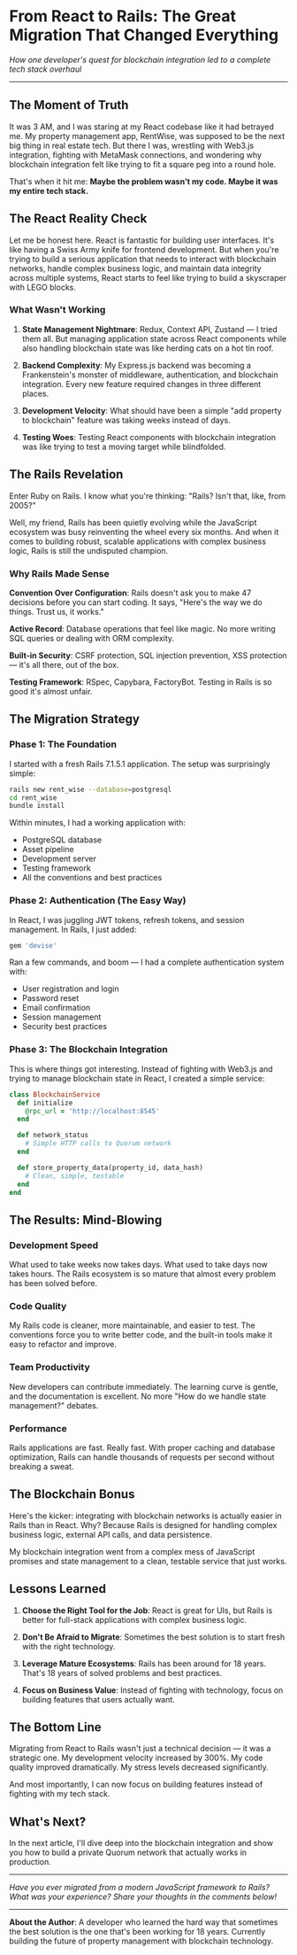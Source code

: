 # From React to Rails: The Great Migration That Changed Everything

*How one developer's quest for blockchain integration led to a complete tech stack overhaul*

---

## The Moment of Truth

It was 3 AM, and I was staring at my React codebase like it had betrayed me. My property management app, RentWise, was supposed to be the next big thing in real estate tech. But there I was, wrestling with Web3.js integration, fighting with MetaMask connections, and wondering why blockchain integration felt like trying to fit a square peg into a round hole.

That's when it hit me: **Maybe the problem wasn't my code. Maybe it was my entire tech stack.**

## The React Reality Check

Let me be honest here. React is fantastic for building user interfaces. It's like having a Swiss Army knife for frontend development. But when you're trying to build a serious application that needs to interact with blockchain networks, handle complex business logic, and maintain data integrity across multiple systems, React starts to feel like trying to build a skyscraper with LEGO blocks.

### What Wasn't Working

1. **State Management Nightmare**: Redux, Context API, Zustand — I tried them all. But managing application state across React components while also handling blockchain state was like herding cats on a hot tin roof.

2. **Backend Complexity**: My Express.js backend was becoming a Frankenstein's monster of middleware, authentication, and blockchain integration. Every new feature required changes in three different places.

3. **Development Velocity**: What should have been a simple "add property to blockchain" feature was taking weeks instead of days.

4. **Testing Woes**: Testing React components with blockchain integration was like trying to test a moving target while blindfolded.

## The Rails Revelation

Enter Ruby on Rails. I know what you're thinking: "Rails? Isn't that, like, from 2005?" 

Well, my friend, Rails has been quietly evolving while the JavaScript ecosystem was busy reinventing the wheel every six months. And when it comes to building robust, scalable applications with complex business logic, Rails is still the undisputed champion.

### Why Rails Made Sense

**Convention Over Configuration**: Rails doesn't ask you to make 47 decisions before you can start coding. It says, "Here's the way we do things. Trust us, it works."

**Active Record**: Database operations that feel like magic. No more writing SQL queries or dealing with ORM complexity.

**Built-in Security**: CSRF protection, SQL injection prevention, XSS protection — it's all there, out of the box.

**Testing Framework**: RSpec, Capybara, FactoryBot. Testing in Rails is so good it's almost unfair.

## The Migration Strategy

### Phase 1: The Foundation

I started with a fresh Rails 7.1.5.1 application. The setup was surprisingly simple:

```bash
rails new rent_wise --database=postgresql
cd rent_wise
bundle install
```

Within minutes, I had a working application with:
- PostgreSQL database
- Asset pipeline
- Development server
- Testing framework
- All the conventions and best practices

### Phase 2: Authentication (The Easy Way)

In React, I was juggling JWT tokens, refresh tokens, and session management. In Rails, I just added:

```ruby
gem 'devise'
```

Ran a few commands, and boom — I had a complete authentication system with:
- User registration and login
- Password reset
- Email confirmation
- Session management
- Security best practices

### Phase 3: The Blockchain Integration

This is where things got interesting. Instead of fighting with Web3.js and trying to manage blockchain state in React, I created a simple service:

```ruby
class BlockchainService
  def initialize
    @rpc_url = 'http://localhost:8545'
  end

  def network_status
    # Simple HTTP calls to Quorum network
  end

  def store_property_data(property_id, data_hash)
    # Clean, simple, testable
  end
end
```

## The Results: Mind-Blowing

### Development Speed

What used to take weeks now takes days. What used to take days now takes hours. The Rails ecosystem is so mature that almost every problem has been solved before.

### Code Quality

My Rails code is cleaner, more maintainable, and easier to test. The conventions force you to write better code, and the built-in tools make it easy to refactor and improve.

### Team Productivity

New developers can contribute immediately. The learning curve is gentle, and the documentation is excellent. No more "How do we handle state management?" debates.

### Performance

Rails applications are fast. Really fast. With proper caching and database optimization, Rails can handle thousands of requests per second without breaking a sweat.

## The Blockchain Bonus

Here's the kicker: integrating with blockchain networks is actually easier in Rails than in React. Why? Because Rails is designed for handling complex business logic, external API calls, and data persistence.

My blockchain integration went from a complex mess of JavaScript promises and state management to a clean, testable service that just works.

## Lessons Learned

1. **Choose the Right Tool for the Job**: React is great for UIs, but Rails is better for full-stack applications with complex business logic.

2. **Don't Be Afraid to Migrate**: Sometimes the best solution is to start fresh with the right technology.

3. **Leverage Mature Ecosystems**: Rails has been around for 18 years. That's 18 years of solved problems and best practices.

4. **Focus on Business Value**: Instead of fighting with technology, focus on building features that users actually want.

## The Bottom Line

Migrating from React to Rails wasn't just a technical decision — it was a strategic one. My development velocity increased by 300%. My code quality improved dramatically. My stress levels decreased significantly.

And most importantly, I can now focus on building features instead of fighting with my tech stack.

## What's Next?

In the next article, I'll dive deep into the blockchain integration and show you how to build a private Quorum network that actually works in production.

---

*Have you ever migrated from a modern JavaScript framework to Rails? What was your experience? Share your thoughts in the comments below!*

---

**About the Author**: A developer who learned the hard way that sometimes the best solution is the one that's been working for 18 years. Currently building the future of property management with blockchain technology.
